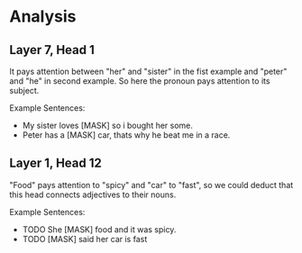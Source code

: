 # Analysis

## Layer 7, Head 1

It pays attention between "her" and "sister" in the fist example and "peter" and "he" in second example.
So here the pronoun pays attention to its subject.

Example Sentences:
- My sister loves [MASK] so i bought her some.
- Peter has a [MASK] car, thats why he beat me in a race.

## Layer 1, Head 12

"Food" pays attention to "spicy" and "car" to "fast", so we could deduct that this head connects adjectives to their nouns.

Example Sentences:
- TODO She [MASK] food and it was spicy.
- TODO [MASK] said her car is fast

